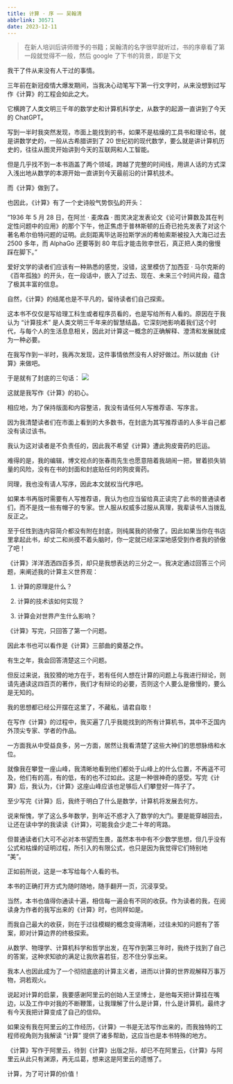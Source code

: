 ```yaml
---
title: 计算 · 序 —— 吴翰清
abbrlink: 30571
date: 2023-12-11
---
```


> 在新人培训后讲师赠予的书籍；吴翰清的名字很早就听过，书的序章看了第一段就觉得不一般，然后 google 了下书的背景，即是下文

我干了件从来没有人干过的事情。

三年前在新冠疫情大爆发期间，当我决心动笔写下第一行文字时，从来没想到过写作《计算》的工程会如此之大。

它横跨了人类文明三千年的数学史和计算机科学史，从数字的起源一直讲到了今天的 ChatGPT。

写到一半时我突然发现，市面上能找到的书，如果不是枯燥的工具书和理论书，就是讲数学史的，一般从古希腊讲到了 20 世纪初的现代数学，要么就是讲计算机历史的，往往从图灵开始讲到今天的互联网和人工智能。

但是几乎找不到一本书涵盖了两个领域，跨越了完整的时间线，用讲人话的方式深入浅出地从数学的本源开始一直讲到今天最前沿的计算机技术。

而《计算》做到了。

也因此，《计算》有了一个史诗般气势恢弘的开头：

“1936 年 5 月 28 日，在阿兰 · 麦席森 · 图灵决定发表论文《论可计算数及其在判定性问题中的应用》的那个下午，他正焦虑于普林斯顿的丘奇已抢先发表了对这个著名希尔伯特问题的证明。此刻距离毕达哥拉斯学派的希帕索斯被投入大海已过去 2500 多年，而 AlphaGo 还要等到 80 年后才能击败李世石，真正把人类的傲慢踩在脚下。”

爱好文学的读者们应该有一种熟悉的感觉，没错，这里模仿了加西亚 · 马尔克斯的《百年孤独》的开头，在一段话中，嵌入了过去、现在、未来三个时间片段，蕴含了极其丰富的信息。

自然，《计算》的结尾也是不平凡的，留待读者们自己探索。

这本书不仅仅是写给理工科生或者程序员看的，也是写给所有人看的。原因在于我认为 “计算技术” 是人类文明三千年来的智慧结晶，它深刻地影响着我们这个时代，与每个人的生活息息相关，因此对计算这一概念的正确解释、澄清和发展就成为一种必要。

在我写作到一半时，我再次发现，这件事情依然没有人好好做过。所以就由《计算》来做吧。

于是就有了封底的三句话：
![](https://cdn.jsdelivr.net/gh/jiechen257/gallery@main/img/202312111010305.png)

这就是我写作《计算》的初心。

相应地，为了保持版面和内容整洁，我没有请任何人写推荐语、写序言。

因为我清楚读者们在市面上看到的大多数书，在封底为其写推荐语的人多半自己都没有读过该书。

我认为这对读者是不负责任的，因此我不希望《计算》遭此狗皮膏药的厄运。

难得的是，我的编辑，博文视点的张春雨先生也愿意陪着我胡闹一把，冒着损失销量的风险，没有在书的封面和封底贴任何的狗皮膏药。

同理，我也没有请人写序，因此本文就权当代序吧。

如果本书再版时需要有人写推荐语，我认为也应当留给真正读完了此书的普通读者们，而不是找一些有帽子的专家。世人服从权威多过服从真理，我辈读书人当拨乱反正之。

至于任性到连内容简介都没有附在封底，则纯属我的骄傲了。因此如果当你在书店里拿起此书，却丈二和尚摸不着头脑时，你一定就已经深深地感受到作者我的骄傲了吧！

《计算》洋洋洒洒四百多页，却只是我想表达的三分之一。我决定通过回答三个问题，来阐述我的计算主义世界观：

1. 计算的原理是什么？

2. 计算的技术该如何实现？

3. 计算会对世界产生什么影响？

《计算》写完，只回答了第一个问题。

因此本书也可以看作是《计算》三部曲的奠基之作。

有生之年，我会回答清楚这三个问题。

但反过来说，我狡猾的地方在于，若有任何人想在计算的问题上与我进行辩论，则请先通读这四百页的著作，我们才有辩论的必要，否则这个人要么是傲慢的，要么是无知的。

我的思想都已经公开摆在这里了，不藏私，请君自取！

在写作《计算》的过程中，我买遍了几乎我能找到的所有计算机书，其中不乏国内外顶尖专家、学者的作品。

一方面我从中受益良多，另一方面，居然让我看清楚了这些大神们的思想脉络和水位。

就像我在攀登一座山峰，我清晰地看到他们都处于山峰上的什么位置，不再遥不可及，他们有的高，有的低，有的也不过如此。这是一种很神奇的感受。写完《计算》后，我认为，《计算》这座山峰应该也足够后人们攀登好一阵子了。

至少写完《计算》后，我终于明白了什么是数学，计算机将发展去何方。

说来惭愧，学了这么多年数学，到年近不惑才入了数学的大门。要是能穿越回去，让还在读中学的我读读《计算》，可能我会少走二十年的弯路。

但普通读者们大可不必对本书望而生畏，虽然本书中有不少数学思想，但几乎没有公式和枯燥的证明过程，所引入的有限公式，也只是因为我觉得它们特别地 “美”。

正如前所说，这是一本写给每个人看的书。

本书的正确打开方式为随时随地，随手翻开一页，沉浸享受。

当然，本书也值得你通读十遍，相信每一遍会有不同的收获。作为读者的我，在阅读身为作者的我写出来的《计算》时，也同样如是。

而我自己最大的收获，则在于过往模糊的概念变得清晰，过往未知的问题有了答案，即对计算边界的终极探索。

从数学、物理学、计算机科学和哲学出发，在写作到第三年时，我终于找到了自己的答案，这种求知欲的满足让我欣喜若狂，忍不住分享出来。

我本人也因此成为了一个彻彻底底的计算主义者，进而以计算的世界观解释万事万物，洞若观火。

说起对计算的启蒙，我要感谢阿里云的创始人王坚博士，是他每天把计算挂在嘴边，以及工作中对我的不断鞭策，让我理解了什么是计算，什么是计算机，最终才有今天我把计算变成了自己的信仰。

如果没有我在阿里云的工作经历，《计算》一书是无法写作出来的，而我独特的工程师视角则为我解读 “计算” 提供了诸多帮助，这应当也是本书特殊的地方。

《计算》写作于阿里云，待到《计算》出版之际，却已不在阿里云，《计算》与阿里云从此只有渊源，再无瓜葛，想来这是阿里云的遗憾了。

计算，为了可计算的价值！
